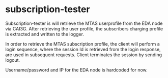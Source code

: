# subscription-tester
 
Subscription-tester is will retrieve the MTAS userprofile from the EDA node via CAI3G. After retrieving the user profile, the subscribers charging profile is extracted and written to the logger.

In order to retrieve the MTAS subscription profile, the client will perform a login sequence, where the session Id is retrieved from the login response, are used in subsequent requests. Client terminates the session by sending logout.

Username/password and IP for the EDA node is hardcoded for now.
